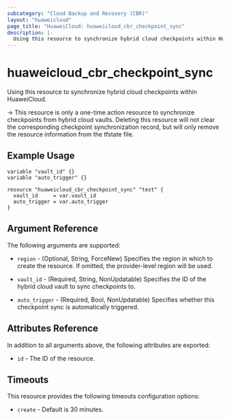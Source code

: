 ```yaml
---
subcategory: "Cloud Backup and Recovery (CBR)"
layout: "huaweicloud"
page_title: "HuaweiCloud: huaweicloud_cbr_checkpoint_sync"
description: |-
  Using this resource to synchronize hybrid cloud checkpoints within HuaweiCloud.
---
```


# huaweicloud_cbr_checkpoint_sync

Using this resource to synchronize hybrid cloud checkpoints within HuaweiCloud.

-> This resource is only a one-time action resource to synchronize checkpoints from hybrid cloud vaults. Deleting this
resource will not clear the corresponding checkpoint synchronization record, but will only remove the resource
information from the tfstate file.

## Example Usage

```hcl
variable "vault_id" {}
variable "auto_trigger" {}

resource "huaweicloud_cbr_checkpoint_sync" "test" {
  vault_id     = var.vault_id
  auto_trigger = var.auto_trigger
}
```

## Argument Reference

The following arguments are supported:

* `region` - (Optional, String, ForceNew) Specifies the region in which to create the resource. If omitted, the
  provider-level region will be used.

* `vault_id` - (Required, String, NonUpdatable) Specifies the ID of the hybrid cloud vault to sync checkpoints to.

* `auto_trigger` - (Required, Bool, NonUpdatable) Specifies whether this checkpoint sync is automatically triggered.

## Attributes Reference

In addition to all arguments above, the following attributes are exported:

* `id` - The ID of the resource.

## Timeouts

This resource provides the following timeouts configuration options:

* `create` - Default is 30 minutes.
